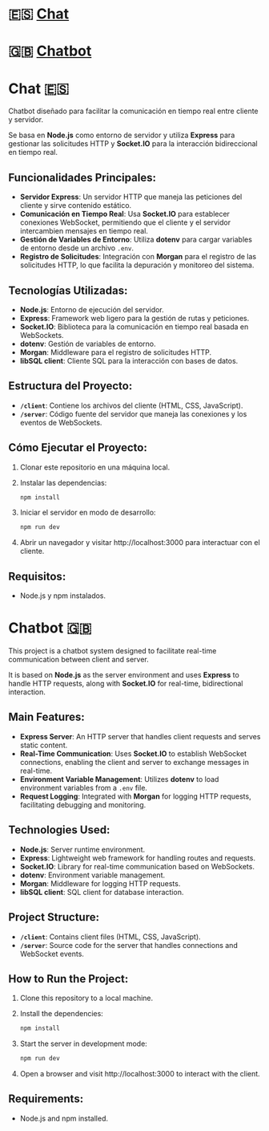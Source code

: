 # 🇪🇸 [Chat](#chat-)
# 🇬🇧 [Chatbot](#chatbot-)

# Chat 🇪🇸

Chatbot diseñado para facilitar la comunicación en tiempo real entre cliente y servidor. 

Se basa en **Node.js** como entorno de servidor y utiliza **Express** para gestionar las solicitudes HTTP y **Socket.IO** para la interacción bidireccional en tiempo real.

## Funcionalidades Principales:
- **Servidor Express**: Un servidor HTTP que maneja las peticiones del cliente y sirve contenido estático.
- **Comunicación en Tiempo Real**: Usa **Socket.IO** para establecer conexiones WebSocket, permitiendo que el cliente y el servidor intercambien mensajes en tiempo real.
- **Gestión de Variables de Entorno**: Utiliza **dotenv** para cargar variables de entorno desde un archivo `.env`.
- **Registro de Solicitudes**: Integración con **Morgan** para el registro de las solicitudes HTTP, lo que facilita la depuración y monitoreo del sistema.

## Tecnologías Utilizadas:
- **Node.js**: Entorno de ejecución del servidor.
- **Express**: Framework web ligero para la gestión de rutas y peticiones.
- **Socket.IO**: Biblioteca para la comunicación en tiempo real basada en WebSockets.
- **dotenv**: Gestión de variables de entorno.
- **Morgan**: Middleware para el registro de solicitudes HTTP.
- **libSQL client**: Cliente SQL para la interacción con bases de datos.

## Estructura del Proyecto:
- **`/client`**: Contiene los archivos del cliente (HTML, CSS, JavaScript).
- **`/server`**: Código fuente del servidor que maneja las conexiones y los eventos de WebSockets.

## Cómo Ejecutar el Proyecto:

1. Clonar este repositorio en una máquina local.
   
2. Instalar las dependencias:
   ```bash
   npm install
   ```
3. Iniciar el servidor en modo de desarrollo:
   ```bash
   npm run dev
   ```
4. Abrir un navegador y visitar http://localhost:3000 para interactuar con el cliente.

## Requisitos:

- Node.js y npm instalados.

##

# Chatbot 🇬🇧

This project is a chatbot system designed to facilitate real-time communication between client and server. 

It is based on **Node.js** as the server environment and uses **Express** to handle HTTP requests, along with **Socket.IO** for real-time, bidirectional interaction.

## Main Features:
- **Express Server**: An HTTP server that handles client requests and serves static content.
- **Real-Time Communication**: Uses **Socket.IO** to establish WebSocket connections, enabling the client and server to exchange messages in real-time.
- **Environment Variable Management**: Utilizes **dotenv** to load environment variables from a `.env` file.
- **Request Logging**: Integrated with **Morgan** for logging HTTP requests, facilitating debugging and monitoring.

## Technologies Used:
- **Node.js**: Server runtime environment.
- **Express**: Lightweight web framework for handling routes and requests.
- **Socket.IO**: Library for real-time communication based on WebSockets.
- **dotenv**: Environment variable management.
- **Morgan**: Middleware for logging HTTP requests.
- **libSQL client**: SQL client for database interaction.

## Project Structure:
- **`/client`**: Contains client files (HTML, CSS, JavaScript).
- **`/server`**: Source code for the server that handles connections and WebSocket events.

## How to Run the Project:

1. Clone this repository to a local machine.
   
2. Install the dependencies:
   ```bash
   npm install
   ```
3. Start the server in development mode:
   ```bash
   npm run dev
   ```
4. Open a browser and visit http://localhost:3000 to interact with the client.

## Requirements:

- Node.js and npm installed.
